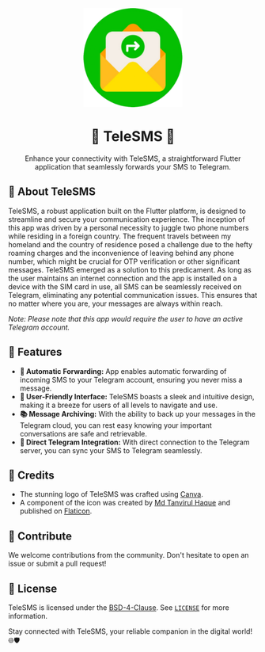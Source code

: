 <div align="center">
  <img width="200" src="./assets/icon/telesms.png" alt="TeleSMS Logo">
  <H1>📱 TeleSMS 🚀</H1>
  Enhance your connectivity with TeleSMS, a straightforward Flutter application that seamlessly forwards your SMS to Telegram.
</div>

## 📘 About TeleSMS 

TeleSMS, a robust application built on the Flutter platform, is designed to streamline and secure your communication experience. The inception of this app was driven by a personal necessity to juggle two phone numbers while residing in a foreign country. The frequent travels between my homeland and the country of residence posed a challenge due to the hefty roaming charges and the inconvenience of leaving behind any phone number, which might be crucial for OTP verification or other significant messages. TeleSMS emerged as a solution to this predicament. As long as the user maintains an internet connection and the app is installed on a device with the SIM card in use, all SMS can be seamlessly received on Telegram, eliminating any potential communication issues. This ensures that no matter where you are, your messages are always within reach.

*Note: Please note that this app would require the user to have an active Telegram account.*

## 🎁 Features 

- **🔄 Automatic Forwarding:** App enables automatic forwarding of incoming SMS to your Telegram account, ensuring you never miss a message.
- **👥 User-Friendly Interface:** TeleSMS boasts a sleek and intuitive design, making it a breeze for users of all levels to navigate and use.
- **📚 Message Archiving:** With the ability to back up your messages in the Telegram cloud, you can rest easy knowing your important conversations are safe and retrievable.
- **🔗 Direct Telegram Integration:** With direct connection to the Telegram server, you can sync your SMS to Telegram seamlessly.

## 🙏 Credits 

- The stunning logo of TeleSMS was crafted using [Canva](https://www.canva.com/).
- A component of the icon was created by [Md Tanvirul Haque](https://www.flaticon.com/authors/md-tanvirul-haque) and published on [Flaticon](https://www.flaticon.com).

## 🤝 Contribute 

We welcome contributions from the community. Don't hesitate to open an issue or submit a pull request!

## 📄 License 

TeleSMS is licensed under the [BSD-4-Clause](https://en.wikipedia.org/wiki/BSD_licenses). See [`LICENSE`](./LICENSE) for more information.

Stay connected with TeleSMS, your reliable companion in the digital world! 🌐🛡️
